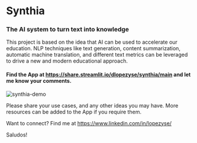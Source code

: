 # Synthia
### The AI system to turn text into knowledge

This project is based on the idea that AI can be used to accelerate our education.
NLP techniques like text generation, content summarization, automatic machine translation, 
and different text metrics can be leveraged to drive a new and modern educational approach.

#### Find the App at https://share.streamlit.io/dlopezyse/synthia/main and let me know your comments.

![synthia-demo](https://user-images.githubusercontent.com/40613836/124684289-26642700-dea5-11eb-99cf-afca7ce8ac1f.gif)

Please share your use cases, and any other ideas you may have. More resources can be added to the App if you require them.

Want to connect? Find me at https://www.linkedin.com/in/lopezyse/

Saludos!
